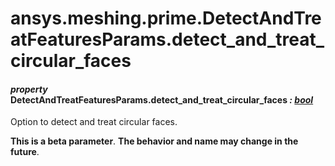 # ansys.meshing.prime.DetectAndTreatFeaturesParams.detect_and_treat_circular_faces



#### *property* DetectAndTreatFeaturesParams.detect_and_treat_circular_faces *: [bool](https://docs.python.org/3.11/library/functions.html#bool)*

Option to detect and treat circular faces.

**This is a beta parameter**. **The behavior and name may change in the future**.

<!-- !! processed by numpydoc !! -->
